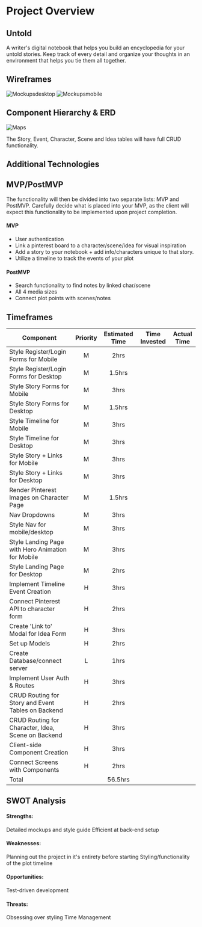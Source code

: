 
# Project Overview

## Untold

A writer's digital notebook that helps you build an encyclopedia for your untold stories. Keep track of every detail and organize your thoughts in an environment that helps you tie them all together. 

## Wireframes

![Mockupsdesktop](https://user-images.githubusercontent.com/36183361/139741746-bfd0978b-e07f-4078-946e-d7e2a2aea787.jpg)
![Mockupsmobile](https://user-images.githubusercontent.com/36183361/139741758-1c0211aa-b96c-4686-afb7-ad5fe1c28e81.jpg)

## Component Hierarchy & ERD

![Maps](https://user-images.githubusercontent.com/36183361/139741707-8d6547bf-8ad4-4ebd-a51f-4e94aabe9aca.jpg)

The Story, Event, Character, Scene and Idea tables will have full CRUD functionality.

## Additional Technologies


## MVP/PostMVP

The functionality will then be divided into two separate lists: MVP and PostMVP.  Carefully decide what is placed into your MVP, as the client will expect this functionality to be implemented upon project completion.  

#### MVP 

- User authentication
- Link a pinterest board to a character/scene/idea for visual inspiration
- Add a story to your notebook + add info/characters unique to that story.
- Utilize a timeline to track the events of your plot

#### PostMVP  

- Search functionality to find notes by linked char/scene
- All 4 media sizes
- Connect plot points with scenes/notes

## Timeframes

| Component | Priority | Estimated Time | Time Invested | Actual Time |
| --- | :---: |  :---: | :---: | :---: |
| Style Register/Login Forms for Mobile | M | 2hrs|  |  |
| Style Register/Login Forms for Desktop | M | 1.5hrs|  | |
| Style Story Forms for Mobile | M | 3hrs|  |  |
| Style Story Forms for Desktop | M | 1.5hrs|  | |
| Style Timeline for Mobile | M | 3hrs|  |  |
| Style Timeline for Desktop | M | 3hrs|  |  |
| Style Story + Links for Mobile | M | 3hrs|  |  |
| Style Story + Links for Desktop | M | 3hrs|  |  |
| Render Pinterest Images on Character Page | M | 1.5hrs|  |  |
| Nav Dropdowns | M | 3hrs|  |  |
| Style Nav for mobile/desktop | M | 3hrs|  |  |
| Style Landing Page with Hero Animation for Mobile | M | 3hrs|  |  |
| Style Landing Page for Desktop | M | 2hrs|  |  |
| Implement Timeline Event Creation | H | 3hrs|  | |
| Connect Pinterest API to character form | H | 2hrs|  |  |
| Create 'Link to' Modal for Idea Form | H | 3hrs|  | |
| Set up Models | H | 2hrs|  |  |
| Create Database/connect server | L | 1hrs|  |  |
| Implement User Auth & Routes | H | 3hrs|  | |
| CRUD Routing for Story and Event Tables on Backend | H | 2hrs|  |  |
| CRUD Routing for Character, Idea, Scene on Backend | H | 3hrs|  | |
| Client-side Component Creation| H | 3hrs|  |  |
| Connect Screens with Components | H | 2hrs|  | |
| Total |  | 56.5hrs|  |  |

## SWOT Analysis

#### Strengths:
Detailed mockups and style guide
Efficient at back-end setup

#### Weaknesses:
Planning out the project in it's entirety before starting
Styling/functionality of the plot timeline

#### Opportunities: 
Test-driven development

#### Threats:
Obsessing over styling
Time Management
